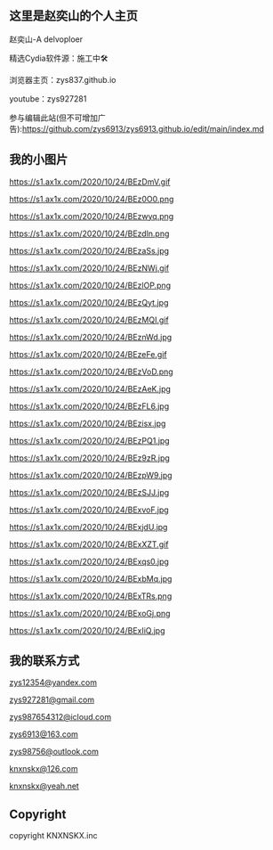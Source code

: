## 这里是赵奕山的个人主页

赵奕山-A delvoploer

精选Cydia软件源：施工中🛠

浏览器主页：zys837.github.io

youtube：zys927281

参与编辑此站(但不可增加广告):https://github.com/zys6913/zys6913.github.io/edit/main/index.md

## 我的小图片

https://s1.ax1x.com/2020/10/24/BEzDmV.gif

https://s1.ax1x.com/2020/10/24/BEz0O0.png

https://s1.ax1x.com/2020/10/24/BEzwyq.png

https://s1.ax1x.com/2020/10/24/BEzdln.png

https://s1.ax1x.com/2020/10/24/BEzaSs.jpg

https://s1.ax1x.com/2020/10/24/BEzNWj.gif

https://s1.ax1x.com/2020/10/24/BEzlOP.png

https://s1.ax1x.com/2020/10/24/BEzQyt.jpg

https://s1.ax1x.com/2020/10/24/BEzMQI.gif

https://s1.ax1x.com/2020/10/24/BEznWd.jpg

https://s1.ax1x.com/2020/10/24/BEzeFe.gif

https://s1.ax1x.com/2020/10/24/BEzVoD.png

https://s1.ax1x.com/2020/10/24/BEzAeK.jpg

https://s1.ax1x.com/2020/10/24/BEzFL6.jpg

https://s1.ax1x.com/2020/10/24/BEzisx.jpg

https://s1.ax1x.com/2020/10/24/BEzPQ1.jpg

https://s1.ax1x.com/2020/10/24/BEz9zR.jpg

https://s1.ax1x.com/2020/10/24/BEzpW9.jpg

https://s1.ax1x.com/2020/10/24/BEzSJJ.jpg

https://s1.ax1x.com/2020/10/24/BExvoF.jpg

https://s1.ax1x.com/2020/10/24/BExjdU.jpg

https://s1.ax1x.com/2020/10/24/BExXZT.gif

https://s1.ax1x.com/2020/10/24/BExqs0.jpg

https://s1.ax1x.com/2020/10/24/BExbMq.jpg

https://s1.ax1x.com/2020/10/24/BExTRs.png

https://s1.ax1x.com/2020/10/24/BExoGj.png

https://s1.ax1x.com/2020/10/24/BExIiQ.jpg

## 我的联系方式

zys12354@yandex.com

zys927281@gmail.com

zys987654312@icloud.com

zys6913@163.com

zys98756@outlook.com

knxnskx@126.com

knxnskx@yeah.net

## Copyright

copyright KNXNSKX.inc

